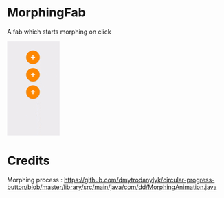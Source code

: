 # MorphingFab
A fab which starts morphing on click

![Demo](images/morphing_fab.gif)

# Credits
Morphing process : https://github.com/dmytrodanylyk/circular-progress-button/blob/master/library/src/main/java/com/dd/MorphingAnimation.java
